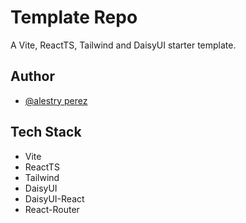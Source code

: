 
# Template Repo

A Vite, ReactTS, Tailwind and DaisyUI starter template.

## Author

- [@alestry perez](https://www.github.com/alestry-perez)


## Tech Stack

- Vite 
- ReactTS
- Tailwind 
- DaisyUI
- DaisyUI-React
- React-Router




